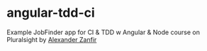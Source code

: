 # angular-tdd-ci
Example JobFinder app for CI &amp; TDD w Angular &amp; Node course on Pluralsight by
[Alexander Zanfir](http://www.pluralsight.com/author/alex-zanfir)

